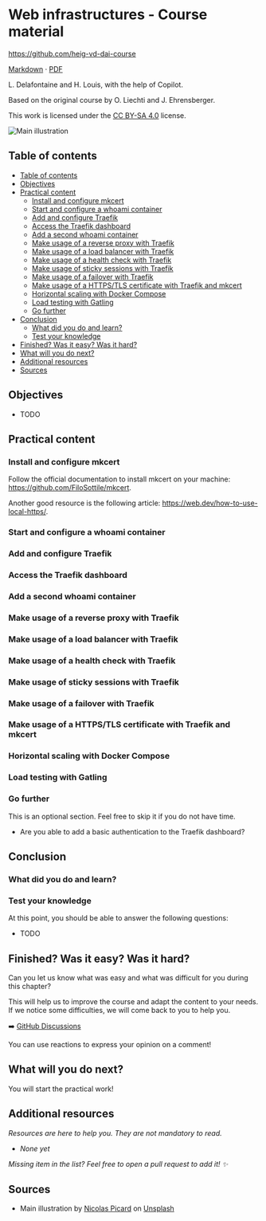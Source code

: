 [markdown]:
  https://github.com/heig-vd-dai-course/heig-vd-dai-course/blob/main/22-web-infrastructures/COURSE_MATERIAL.md
[pdf]:
  https://heig-vd-dai-course.github.io/heig-vd-dai-course/22-web-infrastructures/22-web-infrastructures-practical-work.pdf
[license]:
  https://github.com/heig-vd-dai-course/heig-vd-dai-course/blob/main/LICENSE.md
[discussions]: https://github.com/orgs/heig-vd-dai-course/discussions/4
[illustration]:
  https://images.unsplash.com/photo-1492515114975-b062d1a270ae?fit=crop&h=720

# Web infrastructures - Course material

<https://github.com/heig-vd-dai-course>

[Markdown][markdown] · [PDF][pdf]

L. Delafontaine and H. Louis, with the help of Copilot.

Based on the original course by O. Liechti and J. Ehrensberger.

This work is licensed under the [CC BY-SA 4.0][license] license.

![Main illustration][illustration]

## Table of contents

- [Table of contents](#table-of-contents)
- [Objectives](#objectives)
- [Practical content](#practical-content)
  - [Install and configure mkcert](#install-and-configure-mkcert)
  - [Start and configure a whoami container](#start-and-configure-a-whoami-container)
  - [Add and configure Traefik](#add-and-configure-traefik)
  - [Access the Traefik dashboard](#access-the-traefik-dashboard)
  - [Add a second whoami container](#add-a-second-whoami-container)
  - [Make usage of a reverse proxy with Traefik](#make-usage-of-a-reverse-proxy-with-traefik)
  - [Make usage of a load balancer with Traefik](#make-usage-of-a-load-balancer-with-traefik)
  - [Make usage of a health check with Traefik](#make-usage-of-a-health-check-with-traefik)
  - [Make usage of sticky sessions with Traefik](#make-usage-of-sticky-sessions-with-traefik)
  - [Make usage of a failover with Traefik](#make-usage-of-a-failover-with-traefik)
  - [Make usage of a HTTPS/TLS certificate with Traefik and mkcert](#make-usage-of-a-httpstls-certificate-with-traefik-and-mkcert)
  - [Horizontal scaling with Docker Compose](#horizontal-scaling-with-docker-compose)
  - [Load testing with Gatling](#load-testing-with-gatling)
  - [Go further](#go-further)
- [Conclusion](#conclusion)
  - [What did you do and learn?](#what-did-you-do-and-learn)
  - [Test your knowledge](#test-your-knowledge)
- [Finished? Was it easy? Was it hard?](#finished-was-it-easy-was-it-hard)
- [What will you do next?](#what-will-you-do-next)
- [Additional resources](#additional-resources)
- [Sources](#sources)

## Objectives

- TODO

## Practical content

### Install and configure mkcert

Follow the official documentation to install mkcert on your machine:
<https://github.com/FiloSottile/mkcert>.

Another good resource is the following article:
<https://web.dev/how-to-use-local-https/>.

### Start and configure a whoami container

### Add and configure Traefik

### Access the Traefik dashboard

### Add a second whoami container

### Make usage of a reverse proxy with Traefik

### Make usage of a load balancer with Traefik

### Make usage of a health check with Traefik

### Make usage of sticky sessions with Traefik

### Make usage of a failover with Traefik

### Make usage of a HTTPS/TLS certificate with Traefik and mkcert

### Horizontal scaling with Docker Compose

### Load testing with Gatling

### Go further

This is an optional section. Feel free to skip it if you do not have time.

- Are you able to add a basic authentication to the Traefik dashboard?

## Conclusion

### What did you do and learn?

### Test your knowledge

At this point, you should be able to answer the following questions:

- TODO

## Finished? Was it easy? Was it hard?

Can you let us know what was easy and what was difficult for you during this
chapter?

This will help us to improve the course and adapt the content to your needs. If
we notice some difficulties, we will come back to you to help you.

➡️ [GitHub Discussions][discussions]

You can use reactions to express your opinion on a comment!

## What will you do next?

You will start the practical work!

## Additional resources

_Resources are here to help you. They are not mandatory to read._

- _None yet_

_Missing item in the list? Feel free to open a pull request to add it! ✨_

## Sources

- Main illustration by [Nicolas Picard](https://unsplash.com/@artnok) on
  [Unsplash](https://unsplash.com/photos/-lp8sTmF9HA)
